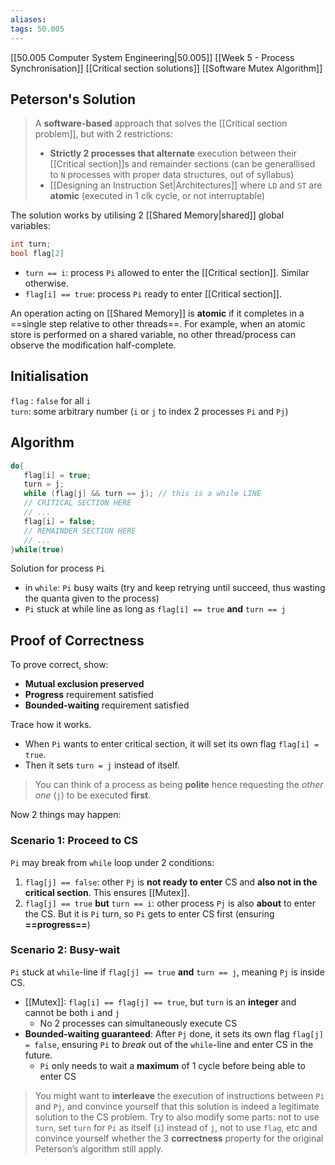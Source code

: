 ```yaml
---
aliases:
tags: 50.005
---
```

[[50.005 Computer System Engineering|50.005]]
[[Week 5 - Process Synchronisation]]
[[Critical section solutions]]
[[Software Mutex Algorithm]]

## Peterson's Solution
> A **software-based** approach that solves the [[Critical section problem]], but with 2 restrictions:
> - **Strictly 2 processes that alternate** execution between their [[Critical section]]s and remainder sections (can be generallised to `N` processes with proper data structures, out of syllabus)
> - [[Designing an Instruction Set|Architectures]] where `LD` and `ST` are **atomic** (executed in 1 clk cycle, or not interruptable)

The solution works by utilising 2 [[Shared Memory|shared]] global variables:
```csharp
int turn;
bool flag[2]
```
- `turn == i`: process `Pi` allowed to enter the [[Critical section]]. Similar otherwise.
- `flag[i] == true`: process `Pi` ready to enter [[Critical section]].

An operation acting on [[Shared Memory]] is **atomic** if it completes in a ==single step relative to other threads==. For example, when an atomic store is performed on a shared variable, no other thread/process can observe the modification half-complete.

## Initialisation
`flag` : `false` for all `i`\
`turn`: some arbitrary number (`i` or `j` to index 2 processes `Pi` and `Pj`)

## Algorithm
```c
do{
   flag[i] = true;
   turn = j;
   while (flag[j] && turn == j); // this is a while LINE
   // CRITICAL SECTION HERE
   // ...
   flag[i] = false;
   // REMAINDER SECTION HERE
   // ...
}while(true)
```
Solution for process `Pi`
- in `while`: `Pi` busy waits (try and keep retrying until succeed, thus wasting the quanta given to the process)
- `Pi` stuck at while line as long as `flag[i] == true` **and** `turn == j`

## Proof of Correctness
To prove correct, show:
- **Mutual exclusion preserved**
- **Progress** requirement satisfied
- **Bounded-waiting** requirement satisfied

Trace how it works.
- When `Pi` wants to enter critical section, it will set its own flag `flag[i] = true`.
- Then it sets `turn = j` instead of itself.

> You can think of a process as being **polite** hence requesting the _other one_ (`j`) to be executed **first**.

Now 2 things may happen:
### Scenario 1: Proceed to CS
`Pi` may break from `while` loop under 2 conditions:
1. `flag[j] == false`: other `Pj` is **not ready to enter** CS and **also not in the critical section**. This ensures [[Mutex]].
2. `flag[j] == true` **but** `turn == i`: other process `Pj` is also **about** to enter the CS. But it is `Pi` turn, so `Pi` gets to enter CS first (ensuring **==progress==**)
### Scenario 2: Busy-wait
`Pi` stuck at `while`-line if `flag[j] == true` **and** `turn == j`, meaning `Pj` is inside CS.
- [[Mutex]]: `flag[i] == flag[j] == true`, but `turn` is an **integer** and cannot be both `i` and `j`
	- No 2 processes can simultaneously execute CS
- **Bounded-waiting guaranteed**: After `Pj` done, it sets its own flag `flag[j] = false`, ensuring `Pi` to *break* out of the `while`-line and enter CS in the future.
	- `Pi` only needs to wait a **maximum** of 1 cycle before being able to enter CS

 >You might want to **interleave** the execution of instructions between `Pi` and `Pj`, and convince yourself that this solution is indeed a legitimate solution to the CS problem. Try to also modify some parts: not to use `turn`, set `turn` for `Pi` as itself (`i`) instead of `j`, not to use `flag`, etc and convince yourself whether the 3 **correctness** property for the original Peterson’s algorithm still apply.
 
 